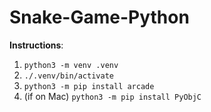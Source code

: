 # Snake-Game-Python
**Instructions**: 
1. `python3 -m venv .venv`  
2. `./.venv/bin/activate`
3. `python3 -m pip install arcade`
4. (if on Mac) `python3 -m pip install PyObjC`
